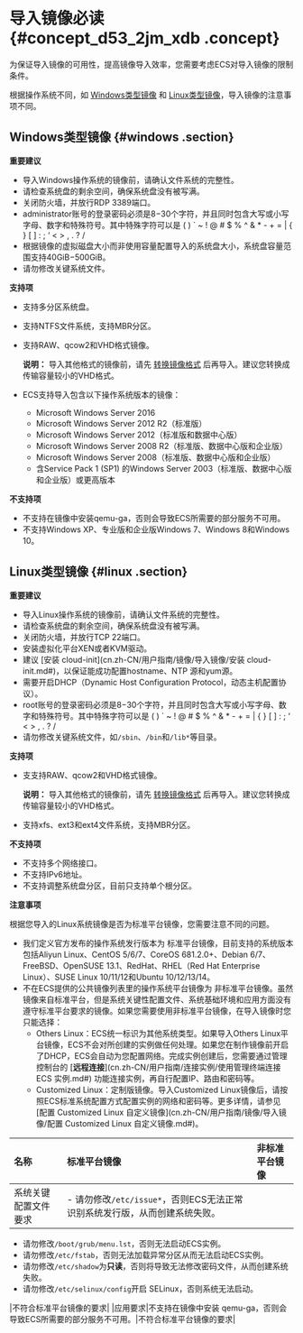 # 导入镜像必读 {#concept_d53_2jm_xdb .concept}

为保证导入镜像的可用性，提高镜像导入效率，您需要考虑ECS对导入镜像的限制条件。

根据操作系统不同，如 [Windows类型镜像](#windows) 和 [Linux类型镜像](#linux)，导入镜像的注意事项不同。

## Windows类型镜像 {#windows .section}

**重要建议**

-   导入Windows操作系统的镜像前，请确认文件系统的完整性。
-   请检查系统盘的剩余空间，确保系统盘没有被写满。
-   关闭防火墙，并放行RDP 3389端口。
-   administrator账号的登录密码必须是8−30个字符，并且同时包含大写或小写字母、数字和特殊符号。其中特殊字符可以是 \( \) \` ~ ! @ \# $ % ^ & \* - + = | \{ \} \[ \] : ; ‘ < \> , . ? /
-   根据镜像的虚拟磁盘大小而非使用容量配置导入的系统盘大小，系统盘容量范围支持40GiB−500GiB。
-   请勿修改关键系统文件。

**支持项**

-   支持多分区系统盘。
-   支持NTFS文件系统，支持MBR分区。
-   支持RAW、qcow2和VHD格式镜像。

    **说明：** 导入其他格式的镜像前，请先 [转换镜像格式](cn.zh-CN/用户指南/镜像/导入镜像/转换镜像格式.md#) 后再导入。建议您转换成传输容量较小的VHD格式。

-   ECS支持导入包含以下操作系统版本的镜像：
    -   Microsoft Windows Server 2016
    -   Microsoft Windows Server 2012 R2（标准版）
    -   Microsoft Windows Server 2012（标准版和数据中心版）
    -   Microsoft Windows Server 2008 R2（标准版、数据中心版和企业版）
    -   Microsoft Windows Server 2008（标准版、数据中心版和企业版）
    -   含Service Pack 1 \(SP1\) 的Windows Server 2003（标准版、数据中心版和企业版）或更高版本

**不支持项**

-   不支持在镜像中安装qemu-ga，否则会导致ECS所需要的部分服务不可用。
-   不支持Windows XP、专业版和企业版Windows 7、Windows 8和Windows 10。

## Linux类型镜像 {#linux .section}

**重要建议**

-   导入Linux操作系统的镜像前，请确认文件系统的完整性。
-   请检查系统盘的剩余空间，确保系统盘没有被写满。
-   关闭防火墙，并放行TCP 22端口。
-   安装虚拟化平台XEN或者KVM驱动。
-   建议 [安装 cloud-init](cn.zh-CN/用户指南/镜像/导入镜像/安装 cloud-init.md#)，以保证能成功配置hostname、NTP 源和yum源。
-   需要开启DHCP（Dynamic Host Configuration Protocol，动态主机配置协议）。
-   root账号的登录密码必须是8−30个字符，并且同时包含大写或小写字母、数字和特殊符号。其中特殊字符可以是 \( \) \` ~ ! @ \# $ % ^ & \* - + = | \{ \} \[ \] : ; ‘ < \> , . ? /
-   请勿修改关键系统文件，如`/sbin`、`/bin`和`/lib*`等目录。

**支持项**

-   支支持RAW、qcow2和VHD格式镜像。

    **说明：** 导入其他格式的镜像前，请先 [转换镜像格式](cn.zh-CN/用户指南/镜像/导入镜像/转换镜像格式.md#) 后再导入。建议您转换成传输容量较小的VHD格式。

-   支持xfs、ext3和ext4文件系统，支持MBR分区。

**不支持项**

-   不支持多个网络接口。
-   不支持IPv6地址。
-   不支持调整系统盘分区，目前只支持单个根分区。

**注意事项**

根据您导入的Linux系统镜像是否为标准平台镜像，您需要注意不同的问题。

-   我们定义官方发布的操作系统发行版本为 标准平台镜像，目前支持的系统版本包括Aliyun Linux、CentOS 5/6/7、CoreOS 681.2.0+、Debian 6/7、FreeBSD、OpenSUSE 13.1、RedHat、RHEL（Red Hat Enterprise Linux）、SUSE Linux 10/11/12和Ubuntu 10/12/13/14。
-   不在ECS提供的公共镜像列表里的操作系统平台镜像为 非标准平台镜像。虽然镜像来自标准平台，但是系统关键性配置文件、系统基础环境和应用方面没有遵守标准平台要求的镜像。如果您需要使用非标准平台镜像，在导入镜像时您只能选择：
    -   Others Linux：ECS统一标识为其他系统类型。如果导入Others Linux平台镜像，ECS不会对所创建的实例做任何处理。如果您在制作镜像前开启了DHCP，ECS会自动为您配置网络。完成实例创建后，您需要通过管理控制台的 [**远程连接**](cn.zh-CN/用户指南/连接实例/使用管理终端连接 ECS 实例.md#) 功能连接实例，再自行配置IP、路由和密码等。
    -   Customized Linux：定制版镜像。导入Customized Linux镜像后，请按照ECS标准系统配置方式配置实例的网络和密码等。更多详情，请参见 [配置 Customized Linux 自定义镜像](cn.zh-CN/用户指南/镜像/导入镜像/配置 Customized Linux 自定义镜像.md#)。

|名称|标准平台镜像|非标准平台镜像|
|:-|:-----|:------|
|系统关键配置文件要求| -   请勿修改`/etc/issue*`，否则ECS无法正常识别系统发行版，从而创建系统失败。
-   请勿修改`/boot/grub/menu.lst`，否则无法启动ECS实例。
-   请勿修改`/etc/fstab`，否则无法加载异常分区从而无法启动ECS实例。
-   请勿修改`/etc/shadow`为**只读**，否则将导致无法修改密码文件，从而创建系统失败。
-   请勿修改`/etc/selinux/config`开启 SELinux，否则系统无法启动。

 |不符合标准平台镜像的要求|
|应用要求|不支持在镜像中安装 qemu-ga，否则会导致ECS所需要的部分服务不可用。|不符合标准平台镜像的要求|

